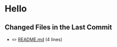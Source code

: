 # Hello

<!-- CHANGED_FILES_START -->
<!-- CHANGED_FILES_START -->
## Changed Files in the Last Commit
- ✏️ [README.md](./README.md) (4 lines)
<!-- CHANGED_FILES_END -->
<!-- CHANGED_FILES_END -->
